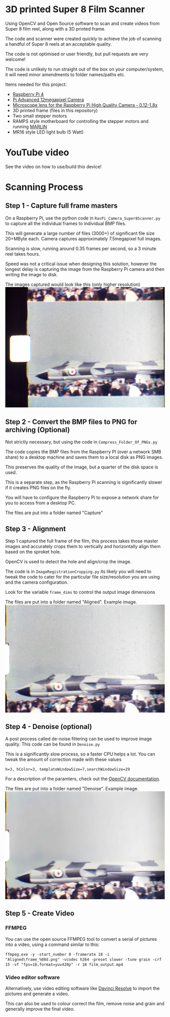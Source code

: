 # 3D printed Super 8 Film Scanner

Using OpenCV and Open Source software to scan and create videos from Super 8 film reel, along with a 3D printed frame.

The code and scanner were created quickly to achieve the job of scanning a handful of Super 8 reels at an acceptable quality.

The code is not optimised or user friendly, but pull requests are very welcome!

The code is unlikely to run straight out of the box on your computer/system, it will need minor amendments to folder names/paths etc.


Items needed for this project:
* [Raspberry Pi 4](https://www.raspberrypi.com/products/raspberry-pi-4-model-b/)
* [Pi Advanced 12megapixel Camera](https://www.raspberrypi.com/products/raspberry-pi-high-quality-camera/)
* [Microscope lens for the Raspberry Pi High Quality Camera - 0.12-1.8x](https://shop.pimoroni.com/products/microscope-lens-0-12-1-8x)
* 3D printed frame (files in this repository)
* Two small stepper motors
* RAMPS style motherboard for controlling the stepper motors and running [MARLIN](https://github.com/MarlinFirmware/Marlin)
* MR16 style LED light bulb (5 Watt)

# YouTube video

See the video on how to use/build this device!

# Scanning Process

## Step 1 - Capture full frame masters

On a Raspberry Pi, use the python code in `RasPi_Camera_Super8Scanner.py` to capture all the individual frames to individual BMP files.

This will generate a large number of files (3000+) of significant file size 20+MByte each.  Camera captures approximately 7.5megapixel full images.

Scanning is slow, running around 0.35 frames per second, so a 3 minute reel takes hours.  

Speed was not a critical issue when designing this solution, however the longest delay is capturing the image from the Raspberry Pi camera and then writing the image to disk.

The images captured would look like this (only higher resolution)
![Full frame sample image](Sample_Images/Full_Frame_Sample.png)

## Step 2 - Convert the BMP files to PNG for archiving (Optional)

Not strictly necessary, but using the code in `Compress_Folder_Of_PNGs.py` 

The code copies the BMP files from the Raspberry PI (over a network SMB share) to a desktop machine and saves them to a local disk as PNG images.

This preserves the quality of the image, but a quarter of the disk space is used.

This is a separate step, as the Raspberry Pi scanning is significantly slower if it creates PNG files on the fly.

You will have to configure the Raspberry Pi to expose a network share for you to access from a desktop PC.

The files are put into a folder named "Capture"

## Step 3 - Alignment

Step 1 captured the full frame of the film, this process takes those master images and accurately crops them to vertically and horizontally align them based on the sproket hole.

OpenCV is used to detect the hole and align/crop the image.

The code is in `ImageRegistrationCropping.py` its likely you will need to tweak the code to cater for the particular file size/resolution you are using and the camera configuration.

Look for the variable `frame_dims` to control the output image dimensions

The files are put into a folder named "Aligned".  Example image.
![Aligned frame sample image](Sample_Images/Aligned_Sample.png)

## Step 4 - Denoise (optional)

A post process called de-noise filtering can be used to improve image quality.  This code can be found in `Denoise.py`

This is a significantly slow process, so a faster CPU helps a lot.  You can tweak the amount of correction made with these values

```
h=3, hColor=3, templateWindowSize=7,searchWindowSize=29
```

For a description of the paramters, check out the [OpenCV documentation](https://docs.opencv.org/3.4/d1/d79/group__photo__denoise.html#gaa501e71f52fb2dc17ff8ca5e7d2d3619).

The files are put into a folder named "Denoise".  Example image.
![Frame after denoise filtering](Sample_Images/After_DeNoise.png)

## Step 5 - Create Video

### FFMPEG
You can use the open source FFMPEG tool to convert a serial of pictures into a video, using a command similar to this:
```
ffmpeg.exe -y -start_number 0 -framerate 18 -i "Aligned\frame_%08d.png" -vcodec h264 -preset slower -tune grain -crf 15 -vf "fps=18,format=yuv420p" -r 18 film_output.mp4
```

### Video editor software
Alternatively, use video editing software like [Davinci Resolve](https://www.blackmagicdesign.com/products/davinciresolve/) to import the pictures and generate a video.

This can also be used to colour correct the film, remove noise and grain and generally improve the final video.
